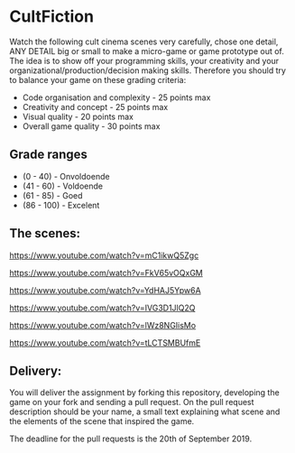 # CultFiction

Watch the following cult cinema scenes very carefully, chose one detail, ANY DETAIL big or small to make a micro-game or game  prototype out of.
The idea is to show off your programming skills, your creativity and your organizational/production/decision making  skills. Therefore you should try to balance your game on these grading criteria:

   * Code organisation and complexity - 25 points max
   * Creativity and concept - 25 points max
   * Visual quality - 20 points max
   * Overall game quality - 30 points max

## Grade ranges
   * (0 - 40) - Onvoldoende
   * (41 - 60) - Voldoende
   * (61 - 85) - Goed
   * (86 - 100) - Excelent

## The scenes:
https://www.youtube.com/watch?v=mC1ikwQ5Zgc

https://www.youtube.com/watch?v=FkV65vOQxGM

https://www.youtube.com/watch?v=YdHAJ5Ypw6A

https://www.youtube.com/watch?v=IVG3D1JlQ2Q

https://www.youtube.com/watch?v=lWz8NGIisMo

https://www.youtube.com/watch?v=tLCTSMBUfmE

## Delivery:
You will deliver the assignment by forking this repository, developing the game on your fork and sending a pull request.
On the pull request description should be your name, a small text explaining what scene and the elements of the scene that inspired the game.

The deadline for the pull requests is the 20th of September 2019.
